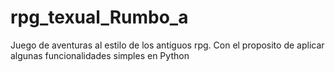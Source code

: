 # rpg_texual_Rumbo_a
Juego de aventuras al estilo de los antiguos rpg. Con el proposito de aplicar algunas funcionalidades simples en Python
